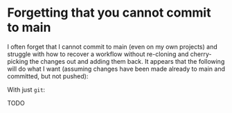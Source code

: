 # Forgetting that you cannot commit to main

I often forget that I cannot commit to main (even on my own projects) and struggle with how to recover a workflow without re-cloning and cherry-picking the changes out and adding them back. It appears that the following will do what I want (assuming changes have been made already to main and committed, but not pushed):

With just `git`:

TODO
